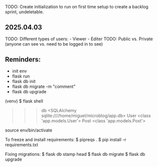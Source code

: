 ##
TODO: Create initialization to run on first time setup to create a backlog sprint, undeletable.

## 2025.04.03
TODO: Different types of users:
    - Viewer
    - Editer
TODO: Public vs. Private (anyone can see vs. need to be logged in to see)

## Reminders:
- init env
- flask run
- flask db init
- flask db migrate -m "comment"
- flask db upgrade

(venv) $ flask shell
>>> db
<SQLAlchemy sqlite:////home/miguel/microblog/app.db>
>>> User
<class 'app.models.User'>
>>> Post
<class 'app.models.Post'>


source env/bin/activate

To freeze and install requirements:
$ pipreqs . 
$ pip install -r requirements.txt


Fixing migrations:
$ flask db stamp head
$ flask db migrate
$ flask db upgrade